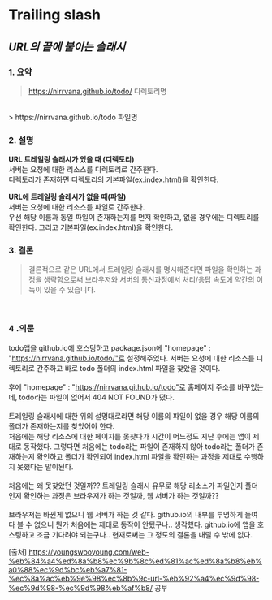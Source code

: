 # Trailing slash

## *URL의 끝에 붙이는 슬래시* ##

### 1. 요약 ###
> https://nirrvana.github.io/todo/ 디렉토리명
<br>
> https://nirrvana.github.io/todo  파일명

### 2. 설명 ###
**URL 트레일링 슬래시가 있을 때 (디렉토리)**
<br>
서버는 요청에 대한 리소스를 디렉토리로 간주한다. 
<br>
디렉토리가 존재하면 디렉토리의 기본파일(ex.index.html)을 확인한다.

**URL에 트레일링 슬레시가 없을 때(파일)**
<br>
서버는 요청에 대한 리소스를 파일로 간주한다. 
<br>
우선 해당 이름과 동일 파일이 존재하는지를 먼저 확인하고, 없을 경우에는 디렉토리를 확인한다. 그리고 기본파일(ex.index.html)을 확인한다.

### 3. 결론 ###
> 결론적으로 같은 URL에서 트레일링 슬래시를 명시해준다면 파일을 확인하는 과정을 생략함으로써 브라우저와 서버의 통신과정에서 처리/응답 속도에 약간의 이득이 있을 수 있습니다. 
<br>

### 4 .의문 ###
todo앱을 github.io에 호스팅하고 package.json에 "homepage" : "https://nirrvana.github.io/todo/"로 설정해주었다. 서버는 요청에 대한 리소스를 디렉토리로 간주하고 바로 todo 폴더의 index.html 파일을 찾았을 것이다.
<br>
<br>
후에 "homepage" : "https://nirrvana.github.io/todo"로 홈페이지 주소를 바꾸었는데, todo라는 파일이 없어서 404 NOT FOUND가 떴다.
<br>
<br>
트레일링 슬래시에 대한 위의 설명대로라면 해당 이름의 파일이 없을 경우 해당 이름의 폴더가 존재하는지를 찾았어야 한다.
<br>
처음에는 해당 리소스에 대한 페이지를 못찾다가 시간이 어느정도 지난 후에는 앱이 제대로 동작했다.
그렇다면 처음에는 todo라는 파일이 존재하지 않아 todo라는 폴더가 존재하는지 확인하고 폴더가 확인되어 index.html 파일을 확인하는 과정을 제대로 수행하지 못했다는 말이된다.
<br>
<br>
처음에는 왜 못찾았던 것일까?? 트레일링 슬래시 유무로 해당 리소스가 파일인지 폴더인지 확인하는 과정은 브라우저가 하는 것일까, 웹 서버가 하는 것일까??
<br>
<br>
브라우저는 바뀐게 없으니 웹 서버가 하는 것 같다.
github.io의 내부를 투명하게 들여다 볼 수 없으니 뭔가 처음에는 제대로 동작이 안됬구나.. 생각했다. github.io에 앱을 호스팅하고 조금 기다려야 되는구나.. 현재로써는 그 정도의 결론을 내릴 수 밖에 없다.


[출처] https://youngswooyoung.com/web-%eb%84%a4%ed%8a%b8%ec%9b%8c%ed%81%ac%ed%8a%b8%eb%a0%88%ec%9d%bc%eb%a7%81-%ec%8a%ac%eb%9e%98%ec%8b%9c-url-%eb%92%a4%ec%9d%98-%ec%9d%98-%ec%9d%98%eb%af%b8/ 공부
